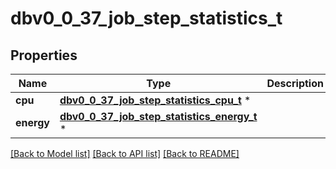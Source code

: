 # dbv0_0_37_job_step_statistics_t

## Properties
Name | Type | Description | Notes
------------ | ------------- | ------------- | -------------
**cpu** | [**dbv0_0_37_job_step_statistics_cpu_t**](dbv0_0_37_job_step_statistics_cpu.md) \* |  | [optional] 
**energy** | [**dbv0_0_37_job_step_statistics_energy_t**](dbv0_0_37_job_step_statistics_energy.md) \* |  | [optional] 

[[Back to Model list]](../README.md#documentation-for-models) [[Back to API list]](../README.md#documentation-for-api-endpoints) [[Back to README]](../README.md)


